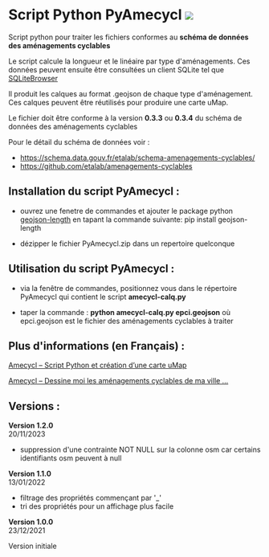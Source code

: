 # Script Python PyAmecycl [![](https://img.shields.io/badge/python-3.10+-blue.svg)](https://www.python.org/downloads/)

Script python pour traiter les fichiers conformes au **schéma de données des aménagements cyclables**

Le script calcule la longueur et le linéaire par type d'aménagements. 
Ces données peuvent ensuite être consultées un client SQLite tel que [SQLiteBrowser](https://sqlitebrowser.org/)

Il produit les calques au format .geojson de chaque type d'aménagement. Ces calques peuvent être réutilisés pour produire une carte uMap.

Le fichier doit être conforme à la version **0.3.3** ou **0.3.4** du schéma de données des aménagements cyclables 

Pour le détail du schéma de données voir : 
* https://schema.data.gouv.fr/etalab/schema-amenagements-cyclables/ 
* https://github.com/etalab/amenagements-cyclables



## Installation du script PyAmecycl :

- ouvrez une fenetre de commandes et ajouter le package python [geojson-length](https://pypi.org/project/geojson-length/) en tapant la commande suivante: pip install geojson-length

- dézipper le fichier PyAmecycl.zip dans un repertoire quelconque



## Utilisation du script PyAmecycl :

- via la fenêtre de commandes, positionnez vous dans le répertoire PyAmecycl qui contient le script **amecycl-calq.py**

- taper la commande : **python amecycl-calq.py epci.geojson** où epci.geojson est le fichier des aménagements cyclables à traiter



## Plus d'informations (en Français) :

[Amecycl – Script Python et création d’une carte uMap](https://randovelo.touteslatitudes.fr/pyamecycl-script-python/)

[Amecycl – Dessine moi les aménagements cyclables de ma ville … ](https://randovelo.touteslatitudes.fr/amecycl/)

## Versions : 

**Version 1.2.0**  
20/11/2023 

- suppression d'une contrainte NOT NULL sur la colonne osm car certains identifiants osm peuvent à null


**Version 1.1.0**  
13/01/2022  

- filtrage des propriétés commençant par '_' 
- tri des propriétés pour un affichage plus facile


**Version 1.0.0**  
23/12/2021  

Version initiale 